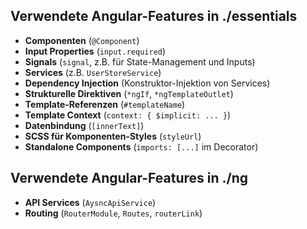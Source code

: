## Verwendete Angular-Features in ./essentials

- **Componenten** (`@Component`)
- **Input Properties** (`input.required`)
- **Signals** (`signal`, z.B. für State-Management und Inputs)
- **Services** (z.B. `UserStoreService`)
- **Dependency Injection** (Konstruktor-Injektion von Services)
- **Strukturelle Direktiven** (`*ngIf`, `*ngTemplateOutlet`)
- **Template-Referenzen** (`#templateName`)
- **Template Context** (`context: { $implicit: ... }`)
- **Datenbindung** (`[innerText]`)
- **SCSS für Komponenten-Styles** (`styleUrl`)
- **Standalone Components** (`imports: [...]` im Decorator)

## Verwendete Angular-Features in ./ng

- **API Services** (`AysncApiService`)
- **Routing** (`RouterModule`, `Routes`, `routerLink`)
